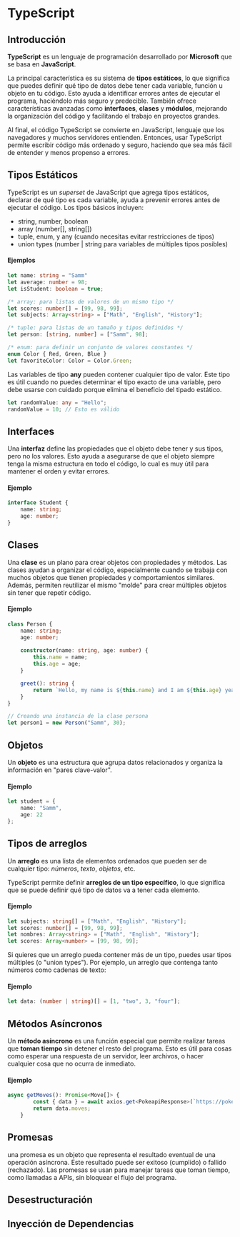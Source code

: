 # TypeScript

## Introducción

**TypeScript** es un lenguaje de programación desarrollado por **Microsoft** que se basa en **JavaScript**.

La principal característica es su sistema de **tipos estáticos**, lo que significa que puedes definir qué tipo de datos debe tener cada variable, función u objeto en tu código. Esto ayuda a identificar errores antes de ejecutar el programa, haciéndolo más seguro y predecible. También ofrece características avanzadas como **interfaces**, **clases** y **módulos**, mejorando la organización del código y facilitando el trabajo en proyectos grandes.

Al final, el código TypeScript se convierte en JavaScript, lenguaje que los navegadores y muchos servidores entienden. Entonces, usar TypeScript permite escribir código más ordenado y seguro, haciendo que sea más fácil de entender y menos propenso a errores.

## Tipos Estáticos

TypeScript es un *superset* de JavaScript que agrega tipos estáticos, declarar de qué tipo es cada variable, ayuda a prevenir errores antes de ejecutar el código. Los tipos básicos incluyen:

 - string, number, boolean
 - array (number[], string[])
 - tuple, enum, y any (cuando necesitas evitar restricciones de tipos)
 - union types (number | string para variables de múltiples tipos posibles)
 
#### Ejemplos

```typescript showLineNumbers
let name: string = "Samm"
let average: number = 98;
let isStudent: boolean = true;

/* array: para listas de valores de un mismo tipo */
let scores: number[] = [99, 98, 99];
let subjects: Array<string> = ["Math", "English", "History"];

/* tuple: para listas de un tamaño y tipos definidos */
let person: [string, number] = ["Samm", 98];

/* enum: para definir un conjunto de valores constantes */
enum Color { Red, Green, Blue }
let favoriteColor: Color = Color.Green;
```
Las variables de tipo **any** pueden contener cualquier tipo de valor. Este tipo es útil cuando no puedes determinar el tipo exacto de una variable, pero debe usarse con cuidado porque elimina el beneficio del tipado estático.
```typescript
let randomValue: any = "Hello";
randomValue = 10; // Esto es válido
```
## Interfaces

Una **interfaz** define las propiedades que el objeto debe tener y sus tipos, pero no los valores. Esto ayuda a asegurarse de que el objeto siempre tenga la misma estructura en todo el código, lo cual es muy útil para mantener el orden y evitar errores.

#### Ejemplo
```typescript
interface Student {
    name: string;
    age: number;
}
```
## Clases

Una **clase** es un plano para crear objetos con propiedades y métodos.
Las clases ayudan a organizar el código, especialmente cuando se trabaja con muchos objetos que tienen propiedades y comportamientos similares. Además, permiten reutilizar el mismo "molde" para crear múltiples objetos sin tener que repetir código.

#### Ejemplo
```typescript
class Person {
    name: string;
    age: number;
    
    constructor(name: string, age: number) {
        this.name = name;
        this.age = age;
    }

    greet(): string {
        return `Hello, my name is ${this.name} and I am ${this.age} years old.`;
    }
}

// Creando una instancia de la clase persona
let person1 = new Person("Samm", 30);
```

## Objetos

Un **objeto** es una estructura que agrupa datos relacionados y organiza la información en "pares clave-valor".

#### Ejemplo
```typescript
let student = {
    name: "Samm",
    age: 22
};
```
## Tipos de arreglos
Un **arreglo** es una lista de elementos ordenados que pueden ser de cualquier tipo: *números*, *texto*, *objetos*, etc.

TypeScript permite definir **arreglos de un tipo específico**, lo que significa que se puede definir qué tipo de datos va a tener cada elemento.

#### Ejemplo
```typescript
let subjects: string[] = ["Math", "English", "History"];
let scores: number[] = [99, 98, 99];
let nombres: Array<string> = ["Math", "English", "History"];
let scores: Array<number> = [99, 98, 99];
```
Si quieres que un arreglo pueda contener más de un tipo, puedes usar tipos múltiples (o "union types"). Por ejemplo, un arreglo que contenga tanto números como cadenas de texto:

#### Ejemplo
```typescript
let data: (number | string)[] = [1, "two", 3, "four"];
```
## Métodos Asíncronos

Un **método asíncrono** es una función especial que permite realizar tareas que **toman tiempo** sin detener el resto del programa. Esto es útil para cosas como esperar una respuesta de un servidor, leer archivos, o hacer cualquier cosa que no ocurra de inmediato.

#### Ejemplo
```typescript
async getMoves(): Promise<Move[]> {
        const { data } = await axios.get<PokeapiResponse>(`https://pokeapi.co/api/v2/pokemon/${this.id}`);
        return data.moves;
    }
```

## Promesas

una promesa es un objeto que representa el resultado eventual de una operación asíncrona. Este resultado puede ser exitoso (cumplido) o fallido (rechazado). Las promesas se usan para manejar tareas que toman tiempo, como llamadas a APIs, sin bloquear el flujo del programa.
## Desestructuración
## Inyección de Dependencias
<!--stackedit_data:
eyJoaXN0b3J5IjpbMTY4MDQ3MjUwOSwtMTA2NTM1NDg0OCwtNj
E3NzY5ODQzLC00Mjk0ODA2OCwtNDk4NDczNDI3LC0xNTgzNTQ4
NDE3LDE0NjUxMDc4MzksLTI0ODg2MDM5MSwxMzQwMDM4Njk4LC
00Mzk3OTk4OTUsLTEzOTk4OTQ1NzUsMTIzMjgyNTUzMSwxNTc0
MDE0MjcwLDE0MzU3MTc2MzgsLTM4Nzc5MTkyMCwtMzU1NTc1OD
MsLTE3NTc3MTczNTAsOTQ1MTA0MjA1LDE4NjE3MjIyNTYsLTIw
NTkzMjQ1NTldfQ==
-->